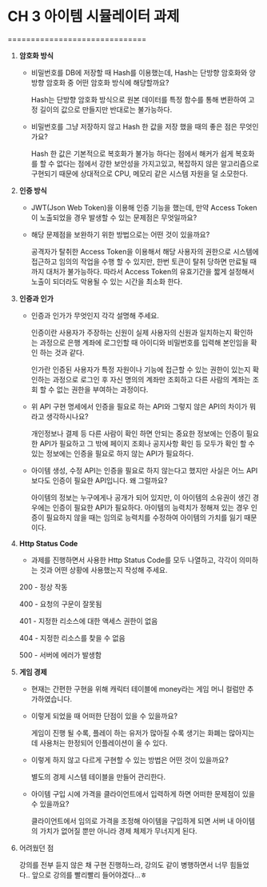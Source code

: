 # CH 3 아이템 시뮬레이터 과제

==============================

1. **암호화 방식**

   - 비밀번호를 DB에 저장할 때 Hash를 이용했는데, Hash는 단방향 암호화와 양방향 암호화 중 어떤 암호화 방식에 해당할까요?

     Hash는 단방향 암호화 방식으로 원본 데이터를 특정 함수를 통해 변환하여 고정 길이의 값으로 만들지만 반대로는 불가능하다.

   - 비밀번호를 그냥 저장하지 않고 Hash 한 값을 저장 했을 때의 좋은 점은 무엇인가요?

     Hash 한 값은 기본적으로 복호화가 불가능 하다는 점에서 해커가 쉽게 복호화를 할 수 없다는 점에서 강한 보안성을 가지고있고, 복잡하지 않은 알고리즘으로 구현되기 때문에 상대적으로 CPU, 메모리 같은 시스템 자원을 덜 소모한다.

2. **인증 방식**

   - JWT(Json Web Token)을 이용해 인증 기능을 했는데, 만약 Access Token이 노출되었을 경우 발생할 수 있는 문제점은 무엇일까요?
   - 해당 문제점을 보완하기 위한 방법으로는 어떤 것이 있을까요?

     공격자가 탈취한 Access Token을 이용해서 해당 사용자의 권한으로 시스템에 접근하고 임의의 작업을 수행 할 수 있지만, 한번 토큰이 탈취 당하면 만료될 때 까지 대처가 불가능하다. 따라서 Access Token의 유효기간을 짧게 설정해서 노출이 되더라도 악용될 수 있는 시간을 최소화 한다.

3. **인증과 인가**

   - 인증과 인가가 무엇인지 각각 설명해 주세요.

     인증이란 사용자가 주장하는 신원이 실제 사용자의 신원과 일치하는지 확인하는 과정으로 은행 계좌에 로그인할 때 아이디와 비밀번호를 입력해 본인임을 확인 하는 것과 같다.

     인가란 인증된 사용자가 특정 자원이나 기능에 접근할 수 있는 권한이 있는지 확인하는 과정으로 로그인 후 자신 명의의 계좌만 조회하고 다른 사람의 계좌는 조회 할 수 없는 권한을 부여하는 과정이다.

   - 위 API 구현 명세에서 인증을 필요로 하는 API와 그렇지 않은 API의 차이가 뭐라고 생각하시나요?

     개인정보나 결제 등 다른 사람이 확인 하면 안되는 중요한 정보에는 인증이 필요한 API가 필요하고 그 밖에 페이지 조회나 공지사항 확인 등 모두가 확인 할 수 있는 정보에는 인증을 필요로 하지 않는 API가 필요하다.

   - 아이템 생성, 수정 API는 인증을 필요로 하지 않는다고 했지만 사실은 어느 API보다도 인증이 필요한 API입니다. 왜 그럴까요?

     아이템의 정보는 누구에게나 공개가 되어 있지만, 이 아이템의 소유권이 생긴 경우에는 인증이 필요한 API가 필요하다.
     아이템의 능력치가 정해져 있는 경우 인증이 필요하지 않을 때는 임의로 능력치를 수정하여 아이템의 가치를 잃기 때문이다.

4. **Http Status Code**

   - 과제를 진행하면서 사용한 Http Status Code를 모두 나열하고, 각각이 의미하는 것과 어떤 상황에 사용했는지 작성해 주세요.

   200 - 정상 작동

   400 - 요청의 구문이 잘못됨

   401 - 지정한 리소스에 대한 액세스 권한이 없음

   404 - 지정한 리소스를 찾을 수 없음

   500 - 서버에 에러가 발생함

5. **게임 경제**

   - 현재는 간편한 구현을 위해 캐릭터 테이블에 money라는 게임 머니 컬럼만 추가하였습니다.
   - 이렇게 되었을 때 어떠한 단점이 있을 수 있을까요?

     게임이 진행 될 수록, 플레이 하는 유저가 많아질 수록 생기는 화폐는 많아지는데 사용처는 한정되어 인플레이션이 올 수 있다.

   - 이렇게 하지 않고 다르게 구현할 수 있는 방법은 어떤 것이 있을까요?

     별도의 경제 시스템 테이블을 만들어 관리한다.

   - 아이템 구입 시에 가격을 클라이언트에서 입력하게 하면 어떠한 문제점이 있을 수 있을까요?

     클라이언트에서 임의로 가격을 조정해 아이템을 구입하게 되면 서버 내 아이템의 가치가 없어질 뿐만 아니라 경제 체제가 무너지게 된다.

6. 어려웠던 점

   강의를 전부 듣지 않은 채 구현 진행하느라, 강의도 같이 병행하면서 너무 힘들었다.. 앞으로 강의를 빨리빨리 들어야겠다...ㅎ
